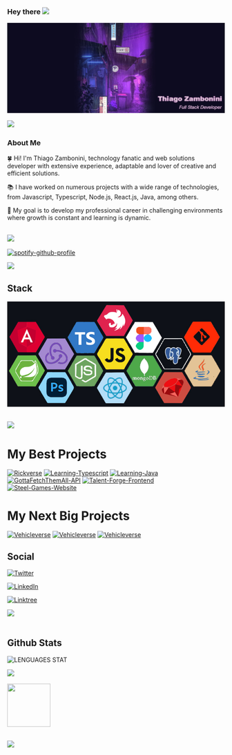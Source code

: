 ### Hey there <img src="https://media.giphy.com/media/hvRJCLFzcasrR4ia7z/giphy.gif" width="25px">

[![Thiago Zambonini Header](https://github.com/Remojs/Remojs/blob/master/gh-new-portrait.jpg)](https://www.linkedin.com/in/thiago-zambonini)

<img src="https://user-images.githubusercontent.com/73097560/115834477-dbab4500-a447-11eb-908a-139a6edaec5c.gif">

### About Me

🍀 Hi! I'm Thiago Zambonini, technology fanatic and web solutions developer with extensive experience, adaptable and lover of creative and efficient solutions.

📚 I have worked on numerous projects with a wide range of technologies, from Javascript, Typescript, Node.js, React.js, Java, among others.

🚀 My goal is to develop my professional career in challenging environments where growth is constant and learning is dynamic.

</br>
<img src="https://user-images.githubusercontent.com/73097560/115834477-dbab4500-a447-11eb-908a-139a6edaec5c.gif">

[![spotify-github-profile](https://spotify-github-profile.vercel.app/api/view?uid=i96sfl3hu99h82hjrdj07odja&cover_image=true&theme=novatorem&show_offline=true&background_color=0D1117&interchange=false&bar_color=7f5be3&bar_color_cover=false)](https://spotify-github-profile.vercel.app/api/view?uid=i96sfl3hu99h82hjrdj07odja&redirect=true)

<img src="https://user-images.githubusercontent.com/73097560/115834477-dbab4500-a447-11eb-908a-139a6edaec5c.gif">

## Stack

<p align=center ><img src="https://github.com/Remojs/Remojs/blob/master/Stack-2.png?raw=true" title="source: imgur.com" /></p>
</br>

<img src="https://user-images.githubusercontent.com/73097560/115834477-dbab4500-a447-11eb-908a-139a6edaec5c.gif">

# My Best Projects

<a href="https://github.com/Remojs/Rickverse-Frontend"><img width="278" src="https://denvercoder1-github-readme-stats.vercel.app/api/pin/?username=Remojs&repo=Rickverse-Frontend&theme=react&bg_color=0D1117&title_color=ad1ceb&hide_border=true&icon_color=CA59FF&show_icons=false" alt="Rickverse"></a>
<a href="https://github.com/Remojs/Learning-Typescript"><img width="278" src="https://denvercoder1-github-readme-stats.vercel.app/api/pin/?username=Remojs&repo=Learning-Typescript&theme=react&bg_color=0D1117&title_color=ad1ceb&hide_border=true&icon_color=CA59FF&show_icons=false" alt="Learning-Typescript"></a>
<a href="https://github.com/Remojs/Learning-Java"><img width="278" src="https://denvercoder1-github-readme-stats.vercel.app/api/pin/?username=Remojs&repo=Learning-Java&theme=react&bg_color=0D1117&title_color=ad1ceb&hide_border=true&icon_color=CA59FF&show_icons=false" alt="Learning-Java"></a>
<a href="https://github.com/Remojs/GottaFetchThemAll-API"><img width="278" src="https://denvercoder1-github-readme-stats.vercel.app/api/pin/?username=Remojs&repo=GottaFetchThemAll-API&theme=react&bg_color=0D1117&title_color=ad1ceb&hide_border=true&icon_color=CA59FF&show_icons=false" alt="GottaFetchThemAll-API"></a>
<a href="https://github.com/Remojs/Talent-Forge-Frontend"><img width="278" src="https://denvercoder1-github-readme-stats.vercel.app/api/pin/?username=Remojs&repo=Talent-Forge-Frontend&theme=react&bg_color=0D1117&title_color=ad1ceb&hide_border=true&icon_color=CA59FF&show_icons=false" alt="Talent-Forge-Frontend"></a>
<a href="https://github.com/Remojs/Steel-Games-Website"><img width="278" src="https://denvercoder1-github-readme-stats.vercel.app/api/pin/?username=Remojs&repo=Steel-Games-Website&theme=react&bg_color=0D1117&title_color=ad1ceb&hide_border=true&icon_color=CA59FF&show_icons=false" alt="Steel-Games-Website"></a>

# My Next Big Projects

<a href="https://github.com/Remojs/Vehicleverse-API"><img width="278" src="https://denvercoder1-github-readme-stats.vercel.app/api/pin/?username=Remojs&repo=Vehicleverse-API&theme=react&bg_color=0D1117&title_color=7f5be3&hide_border=true&icon_color=CA59FF&show_icons=false" alt="Vehicleverse"></a>
<a href="https://github.com/Remojs/RentO-Backend"><img width="278" src="https://denvercoder1-github-readme-stats.vercel.app/api/pin/?username=Remojs&repo=RentO-Backend&theme=react&bg_color=0D1117&title_color=7f5be3&hide_border=true&icon_color=CA59FF&show_icons=false" alt="Vehicleverse"></a>
<a href="https://github.com/Remojs/Taskify-Frontend"><img width="278" src="https://denvercoder1-github-readme-stats.vercel.app/api/pin/?username=Remojs&repo=Taskify-Frontend&theme=react&bg_color=0D1117&title_color=7f5be3&hide_border=true&icon_color=CA59FF&show_icons=false" alt="Vehicleverse"></a>

## Social

<p align=center> 
  
[![Twitter](https://img.shields.io/badge/twitter-@Remocodee-570182?style=for-the-badge&logo=twitter&logoColor=C858FD&labelColor=0D1117)](https://twitter.com/Remocodee)
  
[![LinkedIn](https://img.shields.io/badge/LinkedIn-Thiago_Zambonini-570182?style=for-the-badge&logo=linkedin&logoColor=C858FD&labelColor=0D1117)](https://www.linkedin.com/in/thiago-zambonini-2a279a239/)

[![Linktree](https://img.shields.io/badge/Linktree-Thiago_Zambonini-570182?style=for-the-badge&logo=linktree&logoColor=C858FD&labelColor=0D1117)](https://linktr.ee/thiagozambonini) 

</p>

<img src="https://user-images.githubusercontent.com/73097560/115834477-dbab4500-a447-11eb-908a-139a6edaec5c.gif">
</br>
</br>

## Github Stats

![LENGUAGES STAT]( https://github-readme-stats.vercel.app/api/top-langs?username=Remojs&theme=dark&show_icons=true&locale=en&layout=compact )

![]( https://github-readme-streak-stats.herokuapp.com?user=Remojs&theme=shadow-purple )

<img src="https://31.media.tumblr.com/763c3316020958083351d79146df4d0c/tumblr_mr3i30XBH61se2vfqo1_500.gif" height="100" width="100">

##

<img src="https://user-images.githubusercontent.com/73097560/115834477-dbab4500-a447-11eb-908a-139a6edaec5c.gif">


